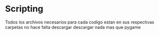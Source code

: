 # Scripting
Todos los archivos necesarios para cada codigo estan en sus respectivas carpetas no hace falta descargar descargar nada mas que pygame
